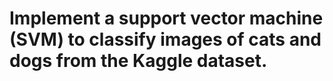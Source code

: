# Implement a support vector machine (SVM) to classify images of cats and dogs from the Kaggle dataset.
